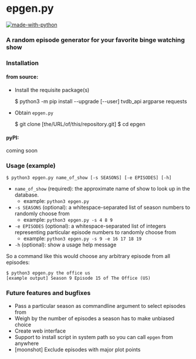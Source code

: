 # epgen.py

[![made-with-python](http://ForTheBadge.com/images/badges/made-with-python.svg)](https://www.python.org/)

### A random episode generator for your favorite binge watching show

### Installation

#### from source:
- Install the requisite package(s)


    $ python3 -m pip install --upgrade [--user] tvdb_api argparse requests

- Obtain `epgen.py`


    $ git clone [the/URL/of/this/repository.git]
    $ cd epgen

#### pyPI:
coming soon

### Usage (example)

    $ python3 epgen.py name_of_show [-s SEASONS] [-e EPISODES] [-h]

- `name_of_show` (required): the approximate name of show to
look up in the database.
    * example: `python3 epgen.py`
- `-s SEASONS` (optional): a whitespace-separated list of season
numbers to randomly choose from
    * example: `python3 epgen.py -s 4 8 9`
- `-e EPISODES` (optional): a whitespace-separated list of
integers representing particular episode numbers to randomly
choose from
    * example: `python3 epgen.py -s 9 -e 16 17 18 19`
- `-h` (optional): show a usage help message

So a command like this would choose any arbitrary episode from
all episodes:

    $ python3 epgen.py the office us
    [example output] Season 9 Episode 15 of The Office (US)



### Future features and bugfixes
- Pass a particular season as commandline argument to select episodes from
- Weigh by the number of episodes a season has to make unbiased choice
- Create web interface
- Support to install script in system path so you can call `epgen` from anywhere
- [moonshot] Exclude episodes with major plot points
